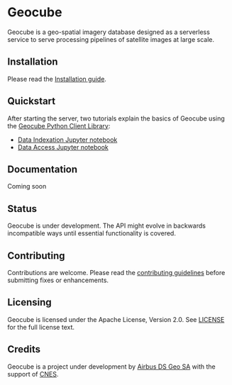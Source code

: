 # Geocube

Geocube is a geo-spatial imagery database designed as a serverless service to serve processing pipelines of satellite images at large scale.


## Installation

Please read the [Installation guide](https://github.com/airbusgeo/geocube/blob/main/INSTALL.MD).

## Quickstart

After starting the server, two tutorials explain the basics of Geocube using the [Geocube Python Client Library](https://github.com/airbusgeo/geocube-client-python):

- [Data Indexation Jupyter notebook](https://github.com/airbusgeo/geocube-client-python/blob/main/Jupyter/Geocube-Client-DataIndexation.ipynb)
- [Data Access Jupyter notebook](https://github.com/airbusgeo/geocube-client-python/blob/main/Jupyter/Geocube-Client-DataAccess.ipynb)

## Documentation

Coming soon

## Status

Geocube is under development. The API might evolve in backwards incompatible ways until essential functionality is covered.

## Contributing

Contributions are welcome. Please read the [contributing guidelines](https://github.com/airbusgeo/geocube/blob/main/CONTRIBUTING.md) before submitting fixes or enhancements.

## Licensing

Geocube is licensed under the Apache License, Version 2.0. See [LICENSE](https://github.com/airbusgeo/geocube/blob/main/LICENSE) for the full license text.


## Credits

Geocube is a project under development by [Airbus DS Geo SA](http://www.intelligence-airbusds.com) with the support of [CNES](http://www.cnes.fr).
